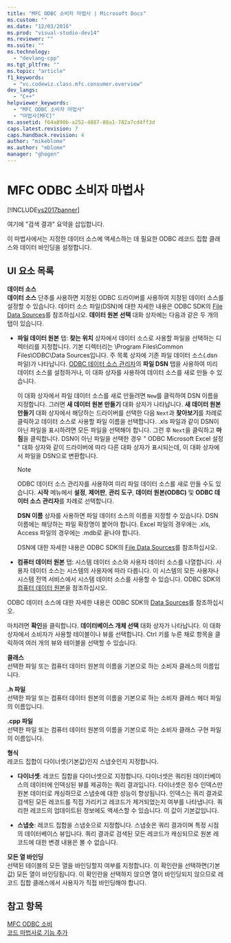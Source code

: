 ```yaml
---
title: "MFC ODBC 소비자 마법사 | Microsoft Docs"
ms.custom: ""
ms.date: "12/03/2016"
ms.prod: "visual-studio-dev14"
ms.reviewer: ""
ms.suite: ""
ms.technology: 
  - "devlang-cpp"
ms.tgt_pltfrm: ""
ms.topic: "article"
f1_keywords: 
  - "vc.codewiz.class.mfc.consumer.overview"
dev_langs: 
  - "C++"
helpviewer_keywords: 
  - "MFC ODBC 소비자 마법사"
  - "마법사[MFC]"
ms.assetid: f64a890b-a252-4887-88a1-782a7cd4ff3d
caps.latest.revision: 7
caps.handback.revision: 4
author: "mikeblome"
ms.author: "mblome"
manager: "ghogen"
---
```

# MFC ODBC 소비자 마법사
[!INCLUDE[vs2017banner](../../assembler/inline/includes/vs2017banner.md)]

여기에 "검색 결과" 요약을 삽입합니다.  
  
 이 마법사에서는 지정한 데이터 소스에 액세스하는 데 필요한 ODBC 레코드 집합 클래스와 데이터 바인딩을 설정합니다.  
  
## UI 요소 목록  
 **데이터 소스**  
 **데이터 소스** 단추를 사용하면 지정된 ODBC 드라이버를 사용하여 지정된 데이터 소스를 설정할 수 있습니다.  데이터 소스 파일\(DSN\)에 대한 자세한 내용은 ODBC SDK의 [File Data Sources](https://msdn.microsoft.com/en-us/library/ms715401.aspx)를 참조하십시오.  **데이터 원본 선택** 대화 상자에는 다음과 같은 두 개의 탭이 있습니다.  
  
-   **파일 데이터 원본** 탭: **찾는 위치** 상자에서 데이터 소스로 사용할 파일을 선택하는 디렉터리를 지정합니다.  기본 디렉터리는 \\Program Files\\Common Files\\ODBC\\Data Sources입니다.  주 목록 상자에 기존 파일 데이터 소스\(.dsn 파일\)가 나타납니다.  [ODBC 데이터 소스 관리자](https://msdn.microsoft.com/en-us/library/ms714024.aspx)의 **파일 DSN** 탭을 사용하여 미리 데이터 소스를 설정하거나, 이 대화 상자를 사용하여 데이터 소스를 새로 만들 수 있습니다.  
  
     이 대화 상자에서 파일 데이터 소스를 새로 만들려면 `New`를 클릭하여 DSN 이름을 지정합니다. 그러면 **새 데이터 원본 만들기** 대화 상자가 나타납니다.  **새 데이터 원본 만들기** 대화 상자에서 해당하는 드라이버를 선택한 다음 `Next`과 **찾아보기**를 차례로 클릭하고 데이터 소스로 사용할 파일 이름을 선택합니다. .xls 파일과 같이 DSN이 아닌 파일을 표시하려면 모든 파일을 선택해야 합니다. 그런 후 `Next`을 클릭하고 **마침**을 클릭합니다. DSN이 아닌 파일을 선택한 경우 " ODBC Microsoft Excel 설정 " 대화 상자와 같이 드라이버에 따라 다른 대화 상자가 표시되는데, 이 대화 상자에서 파일을 DSN으로 변환합니다.  
  
    > [!NOTE]
    >  ODBC 데이터 소스 관리자를 사용하여 미리 파일 데이터 소스를 새로 만들 수도 있습니다.  **시작** 메뉴에서 **설정**, **제어판**, **관리 도구**, **데이터 원본\(ODBC\)** 및 **ODBC 데이터 소스 관리자**를 차례로 선택합니다.  
  
     **DSN 이름** 상자를 사용하면 파일 데이터 소스의 이름을 지정할 수 있습니다.  DSN 이름에는 해당하는 파일 확장명이 붙어야 합니다. Excel 파일의 경우에는 .xls, Access 파일의 경우에는 .mdb로 끝나야 합니다.  
  
     DSN에 대한 자세한 내용은 ODBC SDK의 [File Data Sources](https://msdn.microsoft.com/en-us/library/ms715401.aspx)를 참조하십시오.  
  
-   **컴퓨터 데이터 원본** 탭: 시스템 데이터 소스와 사용자 데이터 소스를 나열합니다.  사용자 데이터 소스는 시스템의 사용자에 따라 다릅니다.  이 시스템의 모든 사용자나 시스템 전역 서비스에서 시스템 데이터 소스를 사용할 수 있습니다.  ODBC SDK의 [컴퓨터 데이터 원본](https://msdn.microsoft.com/en-us/library/ms710952.aspx)을 참조하십시오.  
  
 ODBC 데이터 소스에 대한 자세한 내용은 ODBC SDK의 [Data Sources](https://msdn.microsoft.com/en-us/library/ms711688.aspx)를 참조하십시오.  
  
 마치려면 **확인**을 클릭합니다.  **데이터베이스 개체 선택** 대화 상자가 나타납니다.  이 대화 상자에서 소비자가 사용할 테이블이나 뷰를 선택합니다.  Ctrl 키를 누른 채로 항목을 클릭하여 여러 개의 뷰와 테이블을 선택할 수 있습니다.  
  
 **클래스**  
 선택한 파일 또는 컴퓨터 데이터 원본의 이름을 기본으로 하는 소비자 클래스의 이름입니다.  
  
 **.h 파일**  
 선택한 파일 또는 컴퓨터 데이터 원본의 이름을 기본으로 하는 소비자 클래스 헤더 파일의 이름입니다.  
  
 **.cpp 파일**  
 선택한 파일 또는 컴퓨터 데이터 원본의 이름을 기본으로 하는 소비자 클래스 구현 파일의 이름입니다.  
  
 **형식**  
 레코드 집합이 다이너셋\(기본값\)인지 스냅숏인지 지정합니다.  
  
-   **다이너셋**: 레코드 집합을 다이너셋으로 지정합니다.  다이너셋은 쿼리된 데이터베이스의 데이터에 인덱싱된 뷰를 제공하는 쿼리 결과입니다.  다이너셋은 정수 인덱스만 원본 데이터로 캐싱하므로 스냅숏에 대한 성능이 향상됩니다.  인덱스는 쿼리 결과로 검색된 모든 레코드를 직접 가리키고 레코드가 제거되었는지 여부를 나타냅니다.  쿼리한 레코드의 업데이트된 정보에도 액세스할 수 있습니다.  이 값이 기본값입니다.  
  
-   **스냅숏**: 레코드 집합을 스냅숏으로 지정합니다.  스냅숏은 쿼리 결과이며 특정 시점의 데이터베이스 뷰입니다.  쿼리 결과로 검색된 모든 레코드가 캐싱되므로 원본 레코드에 대한 변경 내용은 볼 수 없습니다.  
  
 **모든 열 바인딩**  
 선택된 테이블의 모든 열을 바인딩할지 여부를 지정합니다.  이 확인란을 선택하면\(기본값\) 모든 열이 바인딩됩니다. 이 확인란을 선택하지 않으면 열이 바인딩되지 않으므로 레코드 집합 클래스에서 사용자가 직접 바인딩해야 합니다.  
  
## 참고 항목  
 [MFC ODBC 소비](../../mfc/reference/adding-an-mfc-odbc-consumer.md)   
 [코드 마법사로 기능 추가](../../ide/adding-functionality-with-code-wizards-cpp.md)